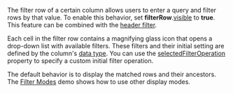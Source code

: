 The filter row of a certain column allows users to enter a query and filter rows by that value. To enable this behavior, set **filterRow**.[visible](/Documentation/ApiReference/UI_Components/dxTreeList/Configuration/filterRow/#visible) to **true**. This feature can be combined with the [header filter](https://js.devexpress.com/Demos/WidgetsGallery/Demo/TreeList/UsingHeaderFilter).

Each cell in the filter row contains a magnifying glass icon that opens a drop-down list with available filters. These filters and their initial setting are defined by the column's [data type](/Documentation/ApiReference/UI_Components/dxTreeList/Configuration/columns/#dataType). You can use the [selectedFilterOperation](/Documentation/ApiReference/UI_Components/dxTreeList/Configuration/columns/#selectedFilterOperation) property to specify a custom initial filter operation.

The default behavior is to display the matched rows and their ancestors. The [Filter Modes](https://js.devexpress.com/Demos/WidgetsGallery/Demo/TreeList/FilterModes) demo shows how to use other display modes.
